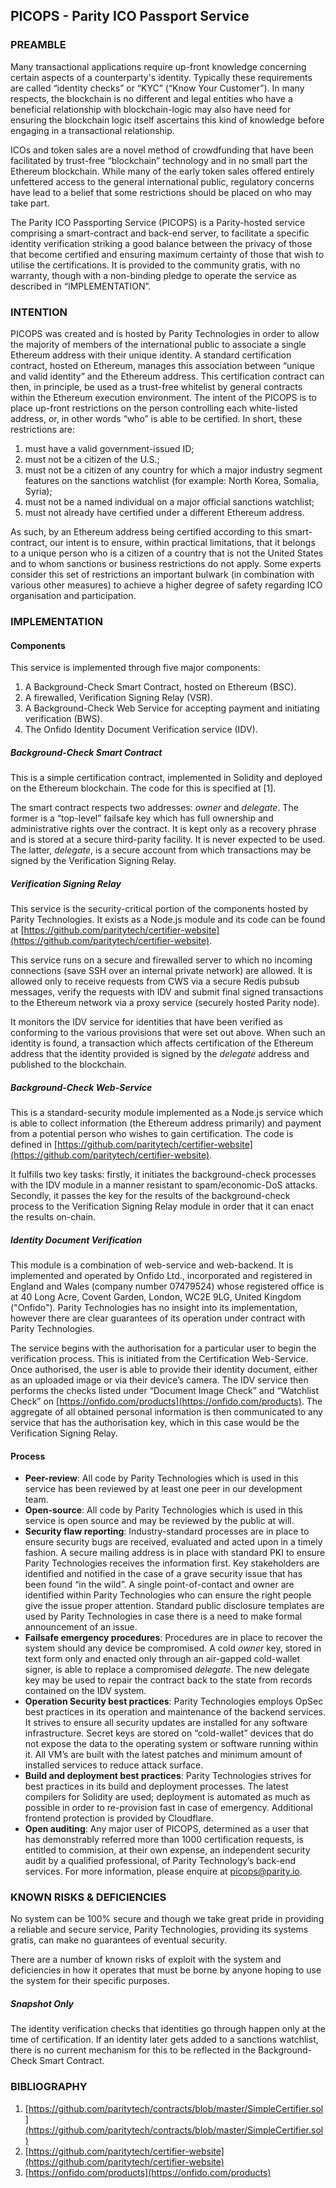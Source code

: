 ## PICOPS - Parity ICO Passport Service

### PREAMBLE

Many transactional applications require up-front knowledge concerning certain aspects of a counterparty's identity. Typically these requirements are called “identity checks” or “KYC” (“Know Your Customer”). In many respects, the blockchain is no different and legal entities who have a beneficial relationship with blockchain-logic may also have need for ensuring the blockchain logic itself ascertains this kind of knowledge before engaging in a transactional relationship.

ICOs and token sales are a novel method of crowdfunding that have been facilitated by trust-free “blockchain” technology and in no small part the Ethereum blockchain. While many of the early token sales offered entirely unfettered access to the general international public, regulatory concerns have lead to a belief that some restrictions should be placed on who may take part.

The Parity ICO Passporting Service (PICOPS) is a Parity-hosted service comprising a smart-contract and back-end server, to facilitate a specific identity verification striking a good balance between the privacy of those that become certified and ensuring maximum certainty of those that wish to utilise the certifications. It is provided to the community gratis, with no warranty, though with a non-binding pledge to operate the service as described in “IMPLEMENTATION”.

### INTENTION

PICOPS was created and is hosted by Parity Technologies in order to allow the majority of members of the international public to associate a single Ethereum address with their unique identity. A standard certification contract, hosted on Ethereum, manages this association between “unique and valid identity” and the Ethereum address. This certification contract can then, in principle, be used as a trust-free whitelist by general contracts within the Ethereum execution environment.
The intent of the PICOPS is to place up-front restrictions on the person controlling each white-listed address, or, in other words “who” is able to be certified. In short, these restrictions are:

1. must have a valid government-issued ID;
1. must not be a citizen of the U.S.;
1. must not be a citizen of any country for which a major industry segment features on the sanctions watchlist (for example: North Korea, Somalia, Syria);
1. must not be a named individual on a major official sanctions watchlist;
1. must not already have certified under a different Ethereum address.

As such, by an Ethereum address being certified according to this smart-contract, our intent is to ensure, within practical limitations, that it belongs to a unique person who is a citizen of a country that is not the United States and to whom sanctions or business restrictions do not apply. Some experts consider this set of restrictions an important bulwark (in combination with various other measures) to achieve a higher degree of safety regarding ICO organisation and participation.

### IMPLEMENTATION

#### Components

This service is implemented through five major components:

1. A Background-Check  Smart Contract, hosted on Ethereum (BSC).
1. A firewalled, Verification Signing Relay (VSR).
1. A Background-Check Web Service for accepting payment and initiating verification (BWS).
1. The Onfido Identity Document Verification service (IDV).

##### Background-Check Smart Contract

This is a simple certification contract, implemented in Solidity and deployed on the Ethereum blockchain. The code for this is specified at [1].

The smart contract respects two addresses: *owner* and *delegate*. The former is a “top-level” failsafe key which has full ownership and administrative rights over the contract. It is kept only as a recovery phrase and is stored at a secure third-parity facility. It is never expected to be used. The latter, *delegate*, is a secure account from which transactions may be signed by the Verification Signing Relay.

##### Verification Signing Relay

This service is the security-critical portion of the components hosted by Parity Technologies. It exists as a Node.js module and its code can be found at [https://github.com/paritytech/certifier-website](https://github.com/paritytech/certifier-website).

This service runs on a secure and firewalled server to which no incoming connections (save SSH over an internal private network) are allowed. It is allowed only to receive requests from CWS via a secure Redis pubsub messages, verify the requests with IDV and submit final signed transactions to the Ethereum network via a proxy service (securely hosted Parity node).

It monitors the IDV service for identities that have been verified as conforming to the various provisions that were set out above. When such an identity is found, a transaction which affects certification of the Ethereum address that the identity provided is signed by the *delegate* address and published to the blockchain.

##### Background-Check Web-Service

This is a standard-security module implemented as a Node.js service which is able to collect information (the Ethereum address primarily) and payment from a potential person who wishes to gain certification. The code is defined in [https://github.com/paritytech/certifier-website](https://github.com/paritytech/certifier-website).

It fulfills two key tasks: firstly, it initiates the background-check processes with the IDV module in a manner resistant to spam/economic-DoS attacks. Secondly, it passes the key for the results of the background-check process to the Verification Signing Relay module in order that it can enact the results on-chain.

##### Identity Document Verification

This module is a combination of web-service and web-backend. It is implemented and operated by Onfido Ltd., incorporated and registered in England and Wales (company number 07479524) whose registered office is at 40 Long Acre, Covent Garden, London, WC2E 9LG, United Kingdom ("Onfido"). Parity Technologies has no insight into its implementation, however there are clear guarantees of its operation under contract with Parity Technologies.

The service begins with the authorisation for a particular user to begin the verification process. This is initiated from the Certification Web-Service. Once authorised, the user is able to provide their identity document, either as an uploaded image or via their device’s camera. The IDV service then performs the checks listed under “Document Image Check” and “Watchlist Check” on [https://onfido.com/products](https://onfido.com/products). The aggregate of all obtained personal information is then communicated to any service that has the authorisation key, which in this case would be the Verification Signing Relay.

#### Process

* **Peer-review**: All code by Parity Technologies which is used in this service has been reviewed by at least one peer in our development team.
* **Open-source**: All code by Parity Technologies which is used in this service is open source and may be reviewed by the public at will.
* **Security flaw reporting**: Industry-standard processes are in place to ensure security bugs are received, evaluated and acted upon in a timely fashion. A secure mailing address is in place with standard PKI to ensure Parity Technologies receives the information first. Key stakeholders are identified and notified in the case of a grave security issue that has been found “in the wild”. A single point-of-contact and owner are identified within Parity Technologies who can ensure the right people give the issue proper attention. Standard public disclosure templates are used by Parity Technologies in case there is a need to make formal announcement of an issue.
* **Failsafe emergency procedures**: Procedures are in place to recover the system should any device be compromised. A cold *owner* key, stored in text form only and enacted only through an air-gapped cold-wallet signer, is able to replace a compromised *delegate*. The new delegate key may be used to repair the contract back to the state from records contained on the IDV system.
* **Operation Security best practices**: Parity Technologies employs OpSec best practices in its operation and maintenance of the backend services. It strives to ensure all security updates are installed for any software infrastructure. Secret keys are stored on “cold-wallet” devices that do not expose the data to the operating system or software running within it. All VM’s are built with the latest patches and minimum amount of installed services to reduce attack surface.
* **Build and deployment best practices**: Parity Technologies strives for best practices in its build and deployment processes. The latest compilers for Solidity are used; deployment is automated as much as possible in order to re-provision fast in case of emergency. Additional frontend protection is provided by Cloudflare.
* **Open auditing**: Any major user of PICOPS, determined as a user that has demonstrably referred more than 1000 certification requests, is entitled to commision, at their own expense, an independent security audit by a qualified professional, of Parity Technology’s back-end services. For more information, please enquire at picops@parity.io.

### KNOWN RISKS & DEFICIENCIES

No system can be 100% secure and though we take great pride in providing a reliable and secure service, Parity Technologies, providing its systems gratis, can make no guarantees of eventual security.

There are a number of known risks of exploit with the system and deficiencies in how it operates that must be borne by anyone hoping to use the system for their specific purposes.

##### Snapshot Only

The identity verification checks that identities go through happen only at the time of certification. If an identity later gets added to a sanctions watchlist, there is no current mechanism for this to be reflected in the Background-Check Smart Contract.

### BIBLIOGRAPHY

1. [https://github.com/paritytech/contracts/blob/master/SimpleCertifier.sol](https://github.com/paritytech/contracts/blob/master/SimpleCertifier.sol)
1. [https://github.com/paritytech/certifier-website](https://github.com/paritytech/certifier-website)
1. [https://onfido.com/products](https://onfido.com/products)
